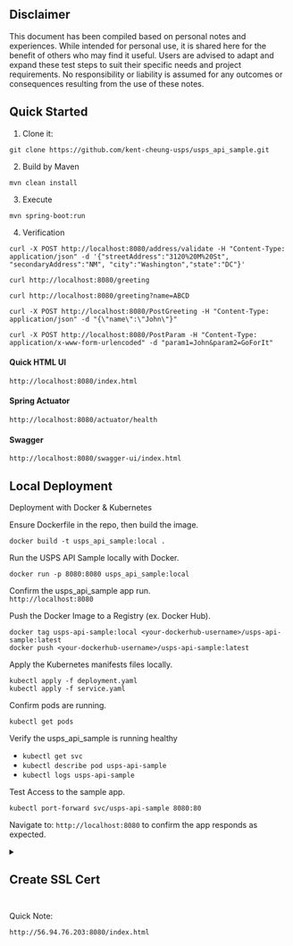 ## Disclaimer
This document has been compiled based on personal notes and experiences. While intended for personal use, it is shared here for the benefit of others who may find it useful. Users are advised to adapt and expand these test steps to suit their specific needs and project requirements. No responsibility or liability is assumed for any outcomes or consequences resulting from the use of these notes.

## Quick Started
  
  1. Clone it: 
  ```
  git clone https://github.com/kent-cheung-usps/usps_api_sample.git
  ```
  2. Build by Maven
  ```
  mvn clean install
  ```
  3. Execute
  ```
  mvn spring-boot:run
  ```
  4. Verification
  ```
  curl -X POST http://localhost:8080/address/validate -H "Content-Type: application/json" -d '{"streetAddress":"3120%20M%20St", "secondaryAddress":"NM", "city":"Washington","state":"DC"}'
  ```
  ```
  curl http://localhost:8080/greeting
  ```
  ```
  curl http://localhost:8080/greeting?name=ABCD
  ```
  ```
  curl -X POST http://localhost:8080/PostGreeting -H "Content-Type: application/json" -d "{\"name\":\"John\"}"
  ```
  ```
  curl -X POST http://localhost:8080/PostParam -H "Content-Type: application/x-www-form-urlencoded" -d "param1=John&param2=GoForIt"
  ```
  #### Quick HTML UI
  ```
  http://localhost:8080/index.html
  ```
  #### Spring Actuator
  ```
  http://localhost:8080/actuator/health
  ```
  #### Swagger
  ```
  http://localhost:8080/swagger-ui/index.html
  ```
## Local Deployment
Deployment with Docker & Kubernetes
    
  Ensure Dockerfile in the repo, then build the image.
  ```
  docker build -t usps_api_sample:local .
  ```
  Run the USPS API Sample locally with Docker.
  ```
  docker run -p 8080:8080 usps_api_sample:local
  ```
  Confirm the usps_api_sample app run.  
  `http://localhost:8080`

  Push the Docker Image to a Registry (ex. Docker Hub).
  ```
  docker tag usps-api-sample:local <your-dockerhub-username>/usps-api-sample:latest
  docker push <your-dockerhub-username>/usps-api-sample:latest
  ```
  Apply the Kubernetes manifests files locally.
  ```
  kubectl apply -f deployment.yaml
  kubectl apply -f service.yaml
  ```
  Confirm pods are running.
  ```
  kubectl get pods
  ```
  Verify the usps_api_sample is running healthy<br>
  - `kubectl get svc`<br>
  - `kubectl describe pod usps-api-sample`<br>
  - `kubectl logs usps-api-sample`<br>
  
  Test Access to the sample app.
  ```
  kubectl port-forward svc/usps-api-sample 8080:80
  ```
  Navigate to: `http://localhost:8080` to confirm the app responds as expected.

<details>
  <summary><h2>Create SSL Cert<h2></summary>
    
   Create PKCS12   
   ```
   keytool -genkeypair -alias springboot -keyalg RSA -keysize 4096 -storetype PKCS12 -keystore springboot.p12 -validity 3650 -storepass myLocalStorePass
   ```
    
   - genkeypair: generates a key pair;
   - alias: the alias name for the item we are generating;
   - keyalg: the cryptographic algorithm to generate the key pair;
   - keysize: the size of the key;
   - storetype: the type of keystore;
   - keystore: the name of the keystore;
   - validity: validity number of days;
   - storepass: a password for the keystore.
    
    **Verify**
    ```
    keytool -list -v -keystore springboot.p12
    (Password == myLocalStorePass)
    ```
</details>


Quick Note:
```
http://56.94.76.203:8080/index.html
```

